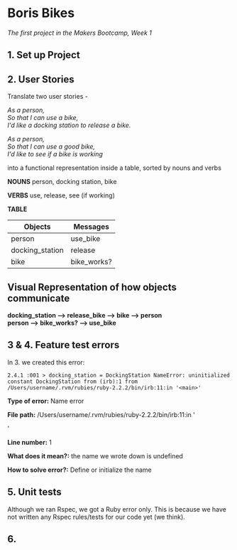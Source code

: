 # Boris Bikes

*The first project in the Makers Bootcamp, Week 1*

## 1. Set up Project

## 2. User Stories

Translate two user stories -  

*As a person,  
So that I can use a bike,  
I'd like a docking station to release a bike.*    

*As a person,  
So that I can use a good bike,  
I'd like to see if a bike is working*  

into a functional representation inside a table, sorted by nouns and verbs  

**NOUNS**
person, docking station, bike

**VERBS**
use, release, see (if working)

**TABLE**

| Objects | Messages |
|---|---|
|person|use_bike|
docking_station|release|
|bike|bike_works?|

## Visual Representation of how objects communicate

**docking_station --> release_bike --> bike --> person**  
**person --> bike_works? --> use_bike**

## 3 & 4. Feature test errors

In 3. we created this error:

`2.4.1 :001 > docking_station = DockingStation
  NameError: uninitialized constant DockingStation
  from (irb):1
  from /Users/username/.rvm/rubies/ruby-2.2.2/bin/irb:11:in '<main>'`
  
**Type of error:** Name error  

**File path:** /Users/username/.rvm/rubies/ruby-2.2.2/bin/irb:11:in '<main>'  
  
**Line number:** 1  

**What does it mean?:** the name we wrote down is undefined  

**How to solve error?:** Define or initialize the name  
  
## 5. Unit tests

Although we ran Rspec, we got a Ruby error only.
This is because we have not written any Rspec rules/tests for our code yet (we think).

## 6. 
  
 





